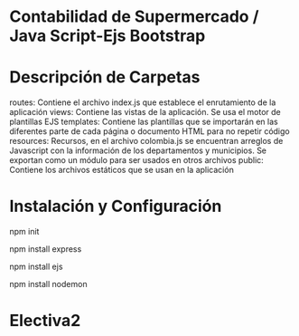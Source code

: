 # Contabilidad de Supermercado / Java Script-Ejs Bootstrap



# Descripción de Carpetas
routes: Contiene el archivo index.js que establece el enrutamiento de la aplicación
views: Contiene las vistas de la aplicación. Se usa el motor de plantillas EJS
templates: Contiene las plantillas que se importarán en las diferentes parte de cada página o documento HTML para no repetir código
resources: Recursos, en el archivo colombia.js se encuentran arreglos de Javascript con la información de los departamentos y municipios. Se exportan como un módulo para ser usados en otros archivos
public: Contiene los archivos estáticos que se usan en la aplicación


# Instalación y Configuración

npm init

npm install express 

npm install ejs 

npm install nodemon 
# Electiva2
